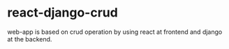 # react-django-crud
web-app is based on crud operation by using react at frontend and django at the backend.
